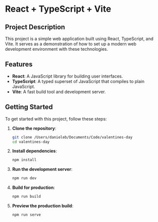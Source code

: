 # React + TypeScript + Vite

## Project Description

This project is a simple web application built using React, TypeScript, and Vite. It serves as a demonstration of how to set up a modern web development environment with these technologies.

## Features

- **React**: A JavaScript library for building user interfaces.
- **TypeScript**: A typed superset of JavaScript that compiles to plain JavaScript.
- **Vite**: A fast build tool and development server.

## Getting Started

To get started with this project, follow these steps:

1. **Clone the repository**:

   ```sh
   git clone /Users/danieleb/Documents/Code/valentines-day
   cd valentines-day
   ```

2. **Install dependencies**:

   ```sh
   npm install
   ```

3. **Run the development server**:

   ```sh
   npm run dev
   ```

4. **Build for production**:

   ```sh
   npm run build
   ```

5. **Preview the production build**:
   ```sh
   npm run serve
   ```
